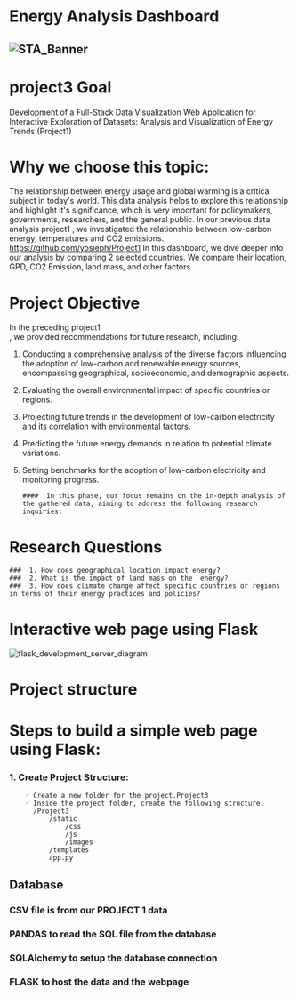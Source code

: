 # Energy Analysis Dashboard



## ![STA_Banner](https://tharawat.org/wp-content/uploads/2022/12/Website-header-e1670259531766-2048x901.png)

# project3 Goal
Development of a Full-Stack Data Visualization Web Application for Interactive Exploration of Datasets: Analysis and Visualization of Energy Trends (Project1)

# Why we choose this topic:

The relationship between energy usage and global warming is a critical subject in today's world. This data analysis helps to explore this relationship and highlight it's significance, which is very important for policymakers, governments, researchers, and the general public. In our previous data analysis project1 , we investigated the relationship between low-carbon energy, temperatures and CO2 emissions.
 https://github.com/yosieph/Project1
In this dashboard, we dive deeper into our analysis by comparing 2 selected countries. We compare their location, GPD, CO2 Emission, land mass, and other factors.

# Project Objective 

In the preceding project1  
, we provided recommendations for future research, including:
1. Conducting a comprehensive analysis of the diverse factors influencing the adoption of low-carbon and renewable energy sources, encompassing geographical, socioeconomic, and demographic aspects.
2. Evaluating the overall environmental impact of specific countries or regions.
3. Projecting future trends in the development of low-carbon electricity and its correlation with environmental factors.
4. Predicting the future energy demands in relation to potential climate variations.
5. Setting benchmarks for the adoption of low-carbon electricity and monitoring progress.
 
       ####  In this phase, our focus remains on the in-depth analysis of the gathered data, aiming to address the following research inquiries:
# Research Questions
    ###  1. How does geographical location impact energy? 
    ###  2. What is the impact of land mass on the  energy? 
    ###  3. How does climate change affect specific countries or regions in terms of their energy practices and policies? 
# Interactive web page using Flask 
![flask_development_server_diagram](https://github.com/fahr-khadija/project3/assets/100168693/db652e80-600e-4494-a9c7-d2fe95571fde)
 # Project structure
 # Steps to build a simple web page using Flask:
   ###  1. Create Project Structure:
        ◦ Create a new folder for the project.Project3
        ◦ Inside the project folder, create the following structure:
          /Project3
              /static
                  /css
                  /js
                  /images
              /templates
              app.py

## Database
### CSV file is from our PROJECT 1 data
### PANDAS to read the SQL file from the database
### SQLAlchemy to setup the database connection
### FLASK to host the data and the webpage


